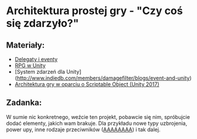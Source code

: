 # Architektura prostej gry - "Czy coś się zdarzyło?"

## Materiały:

* [Delegaty i eventy](https://www.youtube.com/watch?v=G5R4C8BLEOc&list=PLFt_AvWsXl0dliMtpZC8Qd_ru26785Ih_)
* [RPG w Unity](https://www.youtube.com/watch?v=nu5nyrB9U_o&list=PLPV2KyIb3jR4KLGCCAciWQ5qHudKtYeP7)
* [System zdarzeń dla Unity] (http://www.indiedb.com/members/damagefilter/blogs/event-and-unity)
* [Architektura gry w oparciu o Scriptable Object (Unity 2017)](https://youtu.be/raQ3iHhE_Kk)

## Zadanka:
W sumie nic konkretnego, weźcie ten projekt, pobawcie się nim, spróbujcie dodać elementy, jakich wam brakuje. Dla przykładu 
nowe typy uzbrojenia, power upy, inne rodzaje przeciwników ([AAAAAAAA](https://www.youtube.com/watch?v=rDlI6itmr34)) i tak dalej.
